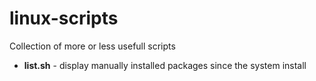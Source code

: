 # linux-scripts
Collection of more or less usefull scripts

- **list.sh** - display manually installed packages since the system install
